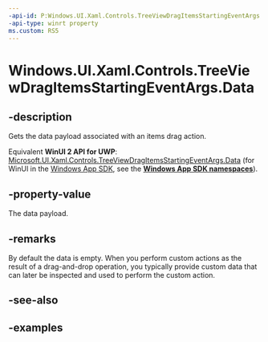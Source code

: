 ```yaml
---
-api-id: P:Windows.UI.Xaml.Controls.TreeViewDragItemsStartingEventArgs.Data
-api-type: winrt property
ms.custom: RS5
---
```


<!-- Property syntax.
public DataPackage Data { get; }
-->

# Windows.UI.Xaml.Controls.TreeViewDragItemsStartingEventArgs.Data

## -description

Gets the data payload associated with an items drag action.

Equivalent **WinUI 2 API for UWP**: [Microsoft.UI.Xaml.Controls.TreeViewDragItemsStartingEventArgs.Data](/windows/winui/api/microsoft.ui.xaml.controls.treeviewdragitemsstartingeventargs.data) (for WinUI in the [Windows App SDK](/windows/apps/windows-app-sdk/), see the **[Windows App SDK namespaces](/windows/windows-app-sdk/api/winrt/)**).

## -property-value

The data payload.

## -remarks

By default the data is empty. When you perform custom actions as the result of a drag-and-drop operation, you typically provide custom data that can later be inspected and used to perform the custom action.


## -see-also

## -examples

